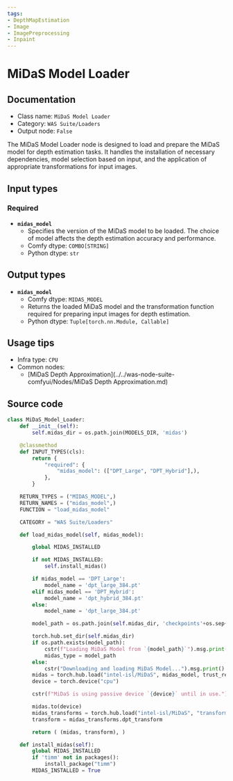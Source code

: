 ```yaml
---
tags:
- DepthMapEstimation
- Image
- ImagePreprocessing
- Inpaint
---
```


# MiDaS Model Loader
## Documentation
- Class name: `MiDaS Model Loader`
- Category: `WAS Suite/Loaders`
- Output node: `False`

The MiDaS Model Loader node is designed to load and prepare the MiDaS model for depth estimation tasks. It handles the installation of necessary dependencies, model selection based on input, and the application of appropriate transformations for input images.
## Input types
### Required
- **`midas_model`**
    - Specifies the version of the MiDaS model to be loaded. The choice of model affects the depth estimation accuracy and performance.
    - Comfy dtype: `COMBO[STRING]`
    - Python dtype: `str`
## Output types
- **`midas_model`**
    - Comfy dtype: `MIDAS_MODEL`
    - Returns the loaded MiDaS model and the transformation function required for preparing input images for depth estimation.
    - Python dtype: `Tuple[torch.nn.Module, Callable]`
## Usage tips
- Infra type: `CPU`
- Common nodes:
    - [MiDaS Depth Approximation](../../was-node-suite-comfyui/Nodes/MiDaS Depth Approximation.md)



## Source code
```python
class MiDaS_Model_Loader:
    def __init__(self):
        self.midas_dir = os.path.join(MODELS_DIR, 'midas')

    @classmethod
    def INPUT_TYPES(cls):
        return {
            "required": {
                "midas_model": (["DPT_Large", "DPT_Hybrid"],),
            },
        }

    RETURN_TYPES = ("MIDAS_MODEL",)
    RETURN_NAMES = ("midas_model",)
    FUNCTION = "load_midas_model"

    CATEGORY = "WAS Suite/Loaders"

    def load_midas_model(self, midas_model):

        global MIDAS_INSTALLED

        if not MIDAS_INSTALLED:
            self.install_midas()

        if midas_model == 'DPT_Large':
            model_name = 'dpt_large_384.pt'
        elif midas_model == 'DPT_Hybrid':
            model_name = 'dpt_hybrid_384.pt'
        else:
            model_name = 'dpt_large_384.pt'

        model_path = os.path.join(self.midas_dir, 'checkpoints'+os.sep+model_name)

        torch.hub.set_dir(self.midas_dir)
        if os.path.exists(model_path):
            cstr(f"Loading MiDaS Model from `{model_path}`").msg.print()
            midas_type = model_path
        else:
            cstr("Downloading and loading MiDaS Model...").msg.print()
        midas = torch.hub.load("intel-isl/MiDaS", midas_model, trust_repo=True)
        device = torch.device("cpu")

        cstr(f"MiDaS is using passive device `{device}` until in use.").msg.print()

        midas.to(device)
        midas_transforms = torch.hub.load("intel-isl/MiDaS", "transforms")
        transform = midas_transforms.dpt_transform

        return ( (midas, transform), )

    def install_midas(self):
        global MIDAS_INSTALLED
        if 'timm' not in packages():
            install_package("timm")
        MIDAS_INSTALLED = True

```

